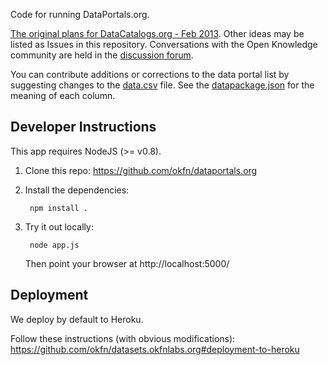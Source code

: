 Code for running DataPortals.org.

[The original plans for DataCatalogs.org - Feb 2013](https://docs.google.com/a/okfn.org/document/d/1MP1eaxUPir9msLt4rRwYqdupE3-qeLZAqFXRiXuvwkA/edit).
Other ideas may be listed as Issues in this repository.
Conversations with the Open Knowledge community are held in the [discussion forum](https://discuss.okfn.org/c/open-knowledge-labs/dataportals).  

You can contribute additions or corrections to the data portal list by suggesting changes to the [data.csv](https://github.com/okfn/dataportals.org/blob/master/data/portals.csv) file. See the [datapackage.json](https://github.com/okfn/dataportals.org/blob/master/data/datapackage.json) for the meaning of each column.

## Developer Instructions

This app requires NodeJS (>= v0.8).

1. Clone this repo: https://github.com/okfn/dataportals.org
2. Install the dependencies:

        npm install .

3. Try it out locally:

        node app.js

   Then point your browser at http://localhost:5000/


## Deployment

We deploy by default to Heroku.

Follow these instructions (with obvious modifications):
https://github.com/okfn/datasets.okfnlabs.org#deployment-to-heroku
